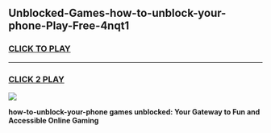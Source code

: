 
## Unblocked-Games-how-to-unblock-your-phone-Play-Free-4nqt1
<h3>
<a href="https://premium76.site?title=how-to-unblock-your-phone&ref=18A1">CLICK TO PLAY</a></h3>
<hr>

<h3>
<a href="https://premium76.site?title=how-to-unblock-your-phone&ref=18A1">CLICK 2 PLAY</a>
  
</h3>

<a href="https://premium76.site?title=how-to-unblock-your-phone&ref=18A1"><img src="https://clearcache.store/games.png"></a>


**how-to-unblock-your-phone games unblocked: Your Gateway to Fun and Accessible Online Gaming**
